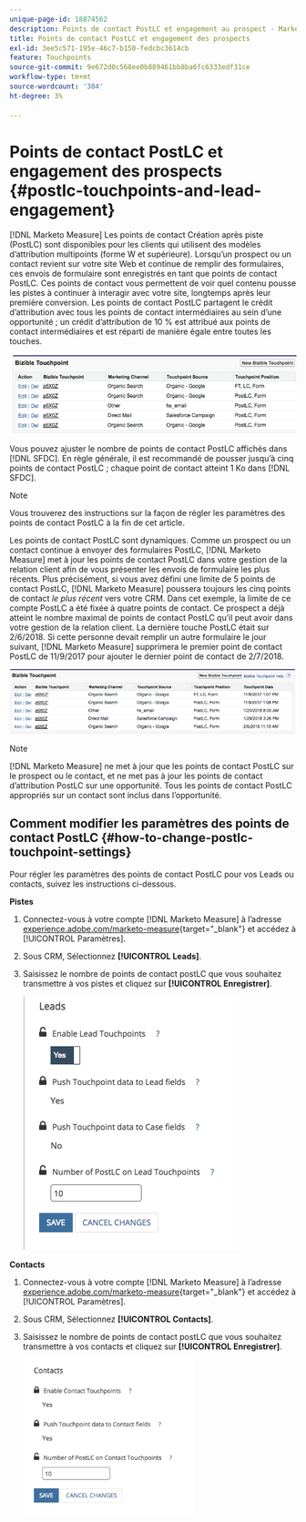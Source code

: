 ```yaml
---
unique-page-id: 18874562
description: Points de contact PostLC et engagement au prospect - Marketo Measure - Documentation du produit
title: Points de contact PostLC et engagement des prospects
exl-id: 3ee5c571-195e-46c7-b150-fedcbc3614cb
feature: Touchpoints
source-git-commit: 9e672d0c568ee0b889461bb8ba6fc6333edf31ce
workflow-type: tm+mt
source-wordcount: '384'
ht-degree: 3%

---
```


# Points de contact PostLC et engagement des prospects {#postlc-touchpoints-and-lead-engagement}

[!DNL Marketo Measure] Les points de contact Création après piste (PostLC) sont disponibles pour les clients qui utilisent des modèles d’attribution multipoints (forme W et supérieure). Lorsqu’un prospect ou un contact revient sur votre site Web et continue de remplir des formulaires, ces envois de formulaire sont enregistrés en tant que points de contact PostLC. Ces points de contact vous permettent de voir quel contenu pousse les pistes à continuer à interagir avec votre site, longtemps après leur première conversion. Les points de contact PostLC partagent le crédit d’attribution avec tous les points de contact intermédiaires au sein d’une opportunité ; un crédit d’attribution de 10 % est attribué aux points de contact intermédiaires et est réparti de manière égale entre toutes les touches.

![](assets/1.png)

Vous pouvez ajuster le nombre de points de contact PostLC affichés dans [!DNL SFDC]. En règle générale, il est recommandé de pousser jusqu’à cinq points de contact PostLC ; chaque point de contact atteint 1 Ko dans [!DNL SFDC].

>[!NOTE]
>
>Vous trouverez des instructions sur la façon de régler les paramètres des points de contact PostLC à la fin de cet article.

Les points de contact PostLC sont dynamiques. Comme un prospect ou un contact continue à envoyer des formulaires PostLC, [!DNL Marketo Measure] met à jour les points de contact PostLC dans votre gestion de la relation client afin de vous présenter les envois de formulaire les plus récents. Plus précisément, si vous avez défini une limite de 5 points de contact PostLC, [!DNL Marketo Measure] poussera toujours les cinq points de contact _le plus récent_ vers votre CRM.  Dans cet exemple, la limite de ce compte PostLC a été fixée à quatre points de contact. Ce prospect a déjà atteint le nombre maximal de points de contact PostLC qu’il peut avoir dans votre gestion de la relation client. La dernière touche PostLC était sur 2/6/2018. Si cette personne devait remplir un autre formulaire le jour suivant, [!DNL Marketo Measure] supprimera le premier point de contact PostLC de 11/9/2017 pour ajouter le dernier point de contact de 2/7/2018.

![](assets/2.png)

>[!NOTE]
>
>[!DNL Marketo Measure] ne met à jour que les points de contact PostLC sur le prospect ou le contact, et ne met pas à jour les points de contact d’attribution PostLC sur une opportunité. Tous les points de contact PostLC appropriés sur un contact sont inclus dans l’opportunité.

## Comment modifier les paramètres des points de contact PostLC {#how-to-change-postlc-touchpoint-settings}

Pour régler les paramètres des points de contact PostLC pour vos Leads ou contacts, suivez les instructions ci-dessous.

**Pistes**

1. Connectez-vous à votre compte [!DNL Marketo Measure] à l’adresse [experience.adobe.com/marketo-measure](https://experience.adobe.com/marketo-measure){target="_blank"} et accédez à [!UICONTROL Paramètres].

1. Sous CRM, Sélectionnez **[!UICONTROL Leads]**.

1. Saisissez le nombre de points de contact postLC que vous souhaitez transmettre à vos pistes et cliquez sur **[!UICONTROL Enregistrer]**.

   ![](assets/3.png)

**Contacts**

1. Connectez-vous à votre compte [!DNL Marketo Measure] à l’adresse [experience.adobe.com/marketo-measure](https://experience.adobe.com/marketo-measure){target="_blank"} et accédez à [!UICONTROL Paramètres].

1. Sous CRM, Sélectionnez **[!UICONTROL Contacts]**.

1. Saisissez le nombre de points de contact postLC que vous souhaitez transmettre à vos contacts et cliquez sur **[!UICONTROL Enregistrer]**.

   ![](assets/4.png)

